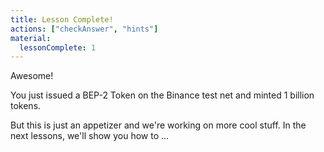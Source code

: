 ```yaml
---
title: Lesson Complete!
actions: ["checkAnswer", "hints"]
material:
  lessonComplete: 1
---
```


Awesome!

You just issued a BEP-2 Token on the Binance test net and minted 1 billion
tokens.

But this is just an appetizer and we're working on more cool stuff. In the next
lessons, we'll show you how to ...
